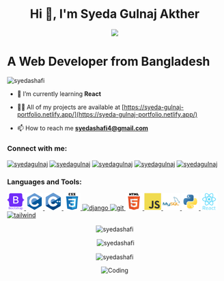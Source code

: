 <h1 align="center">Hi 👋, I'm Syeda Gulnaj Akther</h1>
<div align="center"> <img src="https://res.cloudinary.com/practicaldev/image/fetch/s--O0u1bNHs--/c_limit%2Cf_auto%2Cfl_progressive%2Cq_66%2Cw_880/https://miro.medium.com/max/1400/0%2APXf5ge7QCN9Ga_CL.gif">
</div>
<h1>A Web Developer from Bangladesh</h1>


<p align="left"> <img src="https://komarev.com/ghpvc/?username=syedashafi&label=Profile%20views&color=0e75b6&style=flat" alt="syedashafi" /> </p>

- 🌱 I’m currently learning **React**

- 👨‍💻 All of my projects are available at [https://syeda-gulnaj-portfolio.netlify.app/](https://syeda-gulnaj-portfolio.netlify.app/)

- 📫 How to reach me **syedashafi4@gmail.com**

<h3 align="left">Connect with me:</h3>
<p align="left">
<a href="https://linkedin.com/in/syedagulnaj" target="blank"><img align="center" src="https://raw.githubusercontent.com/rahuldkjain/github-profile-readme-generator/master/src/images/icons/Social/linked-in-alt.svg" alt="syedagulnaj" height="30" width="40" /></a>
<a href="https://www.codechef.com/users/syedagulnaj" target="blank"><img align="center" src="https://cdn.jsdelivr.net/npm/simple-icons@3.1.0/icons/codechef.svg" alt="syedagulnaj" height="30" width="40" /></a>
<a href="https://www.hackerrank.com/syedagulnaj" target="blank"><img align="center" src="https://raw.githubusercontent.com/rahuldkjain/github-profile-readme-generator/master/src/images/icons/Social/hackerrank.svg" alt="syedagulnaj" height="30" width="40" /></a>
<a href="https://codeforces.com/profile/syedagulnaj" target="blank"><img align="center" src="https://raw.githubusercontent.com/rahuldkjain/github-profile-readme-generator/master/src/images/icons/Social/codeforces.svg" alt="syedagulnaj" height="30" width="40" /></a>
<a href="https://www.leetcode.com/syedagulnaj" target="blank"><img align="center" src="https://raw.githubusercontent.com/rahuldkjain/github-profile-readme-generator/master/src/images/icons/Social/leet-code.svg" alt="syedagulnaj" height="30" width="40" /></a>
</p>

<h3 align="left">Languages and Tools:</h3>
<p align="left"> <a href="https://getbootstrap.com" target="_blank" rel="noreferrer"> <img src="https://raw.githubusercontent.com/devicons/devicon/master/icons/bootstrap/bootstrap-plain-wordmark.svg" alt="bootstrap" width="40" height="40"/> </a> <a href="https://www.cprogramming.com/" target="_blank" rel="noreferrer"> <img src="https://raw.githubusercontent.com/devicons/devicon/master/icons/c/c-original.svg" alt="c" width="40" height="40"/> </a> <a href="https://www.w3schools.com/cpp/" target="_blank" rel="noreferrer"> <img src="https://raw.githubusercontent.com/devicons/devicon/master/icons/cplusplus/cplusplus-original.svg" alt="cplusplus" width="40" height="40"/> </a> <a href="https://www.w3schools.com/css/" target="_blank" rel="noreferrer"> <img src="https://raw.githubusercontent.com/devicons/devicon/master/icons/css3/css3-original-wordmark.svg" alt="css3" width="40" height="40"/> </a> <a href="https://www.djangoproject.com/" target="_blank" rel="noreferrer"> <img src="https://cdn.worldvectorlogo.com/logos/django.svg" alt="django" width="40" height="40"/> </a> <a href="https://git-scm.com/" target="_blank" rel="noreferrer"> <img src="https://www.vectorlogo.zone/logos/git-scm/git-scm-icon.svg" alt="git" width="40" height="40"/> </a> <a href="https://www.w3.org/html/" target="_blank" rel="noreferrer"> <img src="https://raw.githubusercontent.com/devicons/devicon/master/icons/html5/html5-original-wordmark.svg" alt="html5" width="40" height="40"/> </a> <a href="https://developer.mozilla.org/en-US/docs/Web/JavaScript" target="_blank" rel="noreferrer"> <img src="https://raw.githubusercontent.com/devicons/devicon/master/icons/javascript/javascript-original.svg" alt="javascript" width="40" height="40"/> </a> <a href="https://www.mysql.com/" target="_blank" rel="noreferrer"> <img src="https://raw.githubusercontent.com/devicons/devicon/master/icons/mysql/mysql-original-wordmark.svg" alt="mysql" width="40" height="40"/> </a> <a href="https://www.python.org" target="_blank" rel="noreferrer"> <img src="https://raw.githubusercontent.com/devicons/devicon/master/icons/python/python-original.svg" alt="python" width="40" height="40"/> </a> <a href="https://reactjs.org/" target="_blank" rel="noreferrer"> <img src="https://raw.githubusercontent.com/devicons/devicon/master/icons/react/react-original-wordmark.svg" alt="react" width="40" height="40"/> </a> <a href="https://tailwindcss.com/" target="_blank" rel="noreferrer"> <img src="https://www.vectorlogo.zone/logos/tailwindcss/tailwindcss-icon.svg" alt="tailwind" width="40" height="40"/> </a> </p>

<div>
  <div align="center">
    <p><img align="center" src="https://github-readme-stats.vercel.app/api/top-langs?username=syedashafi&show_icons=true&locale=en&layout=compact" alt="syedashafi" /></p>
    <p>&nbsp;<img align="center" src="https://github-readme-stats.vercel.app/api?username=syedashafi&show_icons=true&locale=en" alt="syedashafi" /></p>
    <p><img align="center" src="https://github-readme-streak-stats.herokuapp.com/?user=syedashafi&" alt="syedashafi" /></p> 
  </div>
  <div align="center">
    <img alt="Coding" width="500" src="https://i.giphy.com/media/v1.Y2lkPTc5MGI3NjExYmg0M3hwaXh6YzJnNXkzenFkNzEyeGRhMTF0MzF5NDY2ajNlOWtwdyZlcD12MV9pbnRlcm5hbF9naWZfYnlfaWQmY3Q9Zw/L1R1tvI9svkIWwpVYr/giphy.gif">
  </div>
</div>





